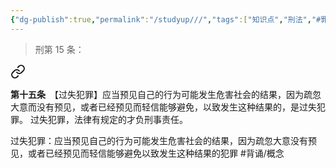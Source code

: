 ```yaml
---
{"dg-publish":true,"permalink":"/studyup///","tags":["知识点","刑法","#罪"]}
---
```


>刑第 15 条：
<div class="transclusion internal-embed is-loaded"><a class="markdown-embed-link" href="/////#t15" aria-label="Open link"><svg xmlns="http://www.w3.org/2000/svg" width="24" height="24" viewBox="0 0 24 24" fill="none" stroke="currentColor" stroke-width="2" stroke-linecap="round" stroke-linejoin="round" class="svg-icon lucide-link"><path d="M10 13a5 5 0 0 0 7.54.54l3-3a5 5 0 0 0-7.07-7.07l-1.72 1.71"></path><path d="M14 11a5 5 0 0 0-7.54-.54l-3 3a5 5 0 0 0 7.07 7.07l1.71-1.71"></path></svg></a><div class="markdown-embed">



**第十五条**　【过失犯罪】应当预见自己的行为可能发生危害社会的结果，因为疏忽大意而没有预见，或者已经预见而轻信能够避免，以致发生这种结果的，是过失犯罪。
过失犯罪，法律有规定的才负刑事责任。 

</div></div>


过失犯罪：应当预见自己的行为可能发生危害社会的结果，因为疏忽大意没有预见，或者已经预见而轻信能够避免以致发生这种结果的犯罪 #背诵/概念 